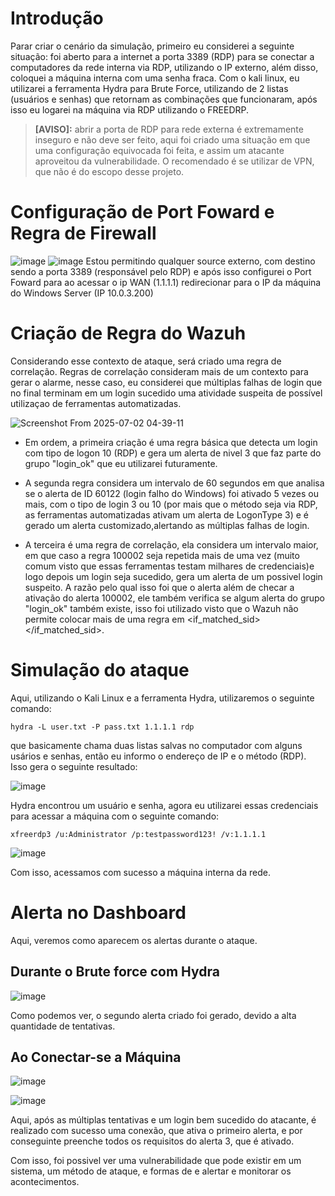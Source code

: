 # Introdução
Parar criar o cenário da simulação, primeiro eu considerei a seguinte situação: foi aberto para a internet a porta 3389 (RDP) para se conectar a computadores da rede interna via RDP, utilizando o IP externo, além disso, coloquei a máquina interna com uma senha fraca. Com o kali linux, eu utilizarei a ferramenta Hydra para Brute Force, utilizando de 2 listas (usuários e senhas) que retornam as combinações que funcionaram, após isso eu logarei na máquina via RDP utilizando o FREEDRP. 

> **[AVISO]:** abrir a porta de RDP para rede externa é extremamente inseguro e não deve ser feito, aqui foi criado uma situação em que uma configuração equivocada foi feita, e assim um atacante aproveitou da vulnerabilidade. O recomendado é se utilizar de VPN, que não é do escopo desse projeto.

# Configuração de Port Foward e Regra de Firewall

![image](https://github.com/user-attachments/assets/dc10a0e7-85e8-4907-9498-759eae2b3a3d)
![image](https://github.com/user-attachments/assets/7513510c-beaf-4a82-a7a9-e226463eba15)
Estou permitindo qualquer source externo, com destino sendo a porta 3389 (responsável pelo RDP) e após isso configurei o Port Foward para ao acessar o ip WAN (1.1.1.1) redirecionar para o IP da máquina do Windows Server (IP 10.0.3.200)

# Criação de Regra do Wazuh

Considerando esse contexto de ataque, será criado uma regra de correlação. Regras de correlação consideram mais de um contexto para gerar o alarme, nesse caso, eu considerei que múltiplas falhas de login que no final terminam em um login sucedido uma atividade suspeita de possível utilizaçao de ferramentas automatizadas.

![Screenshot From 2025-07-02 04-39-11](https://github.com/user-attachments/assets/d13ee699-6ae7-45a9-a702-e6db5d472a21)

- Em ordem, a primeira criação é uma regra básica que detecta um login com tipo de logon 10 (RDP) e gera um alerta de nivel 3 que faz parte do grupo "login_ok" que eu utilizarei futuramente.

- A segunda regra considera um intervalo de 60 segundos em que analisa se o alerta de ID 60122 (login falho do Windows) foi ativado 5 vezes ou mais, com o tipo de login 3 ou 10 (por mais que o método seja via RDP, as ferramentas automatizadas ativam um alerta de LogonType 3) e é gerado um alerta customizado,alertando as múltiplas falhas de login.

- A terceira é uma regra de correlação, ela considera um intervalo maior, em que caso a regra 100002 seja repetida mais de uma vez (muito comum visto que essas ferramentas testam milhares de credenciais)e logo depois um login seja sucedido, gera um alerta de um possivel login suspeito. A razão pelo qual isso foi que o alerta além de checar a ativação do alerta 100002, ele também verifica se algum alerta do grupo "login_ok" também existe, isso foi utilizado visto que o Wazuh não permite colocar mais de uma regra em <if_matched_sid></if_matched_sid>.


# Simulação do ataque

Aqui, utilizando o Kali Linux e a ferramenta Hydra, utilizaremos o seguinte comando:

```
hydra -L user.txt -P pass.txt 1.1.1.1 rdp
```

que basicamente chama duas listas salvas no computador com alguns usários e senhas, então eu informo o endereço de IP e o método (RDP). Isso gera o seguinte resultado:

![image](https://github.com/user-attachments/assets/1e7607b5-cca3-4a4d-a620-fc4038bd7b4d)

Hydra encontrou um usuário e senha, agora eu utilizarei essas credenciais para acessar a máquina com o seguinte comando:

```
xfreerdp3 /u:Administrator /p:testpassword123! /v:1.1.1.1
```

![image](https://github.com/user-attachments/assets/f1e57869-7b19-4faf-b502-8041f8d5624b)

Com isso, acessamos com sucesso a máquina interna da rede. 

# Alerta no Dashboard

Aqui, veremos como aparecem os alertas durante o ataque.

## Durante o Brute force com Hydra

![image](https://github.com/user-attachments/assets/94b6acb9-fecf-4185-91bf-784f63313973)


Como podemos ver, o segundo alerta criado foi gerado, devido a alta quantidade de tentativas.



## Ao Conectar-se a Máquina

![image](https://github.com/user-attachments/assets/bfe831d4-022f-49ba-b2f2-340fc7ba168f)

![image](https://github.com/user-attachments/assets/2e5e8ad7-02bc-453d-a0e2-ea975b944ccb)



Aqui, após as múltiplas tentativas e um login bem sucedido do atacante, é realizado com sucesso uma conexão, que ativa o primeiro alerta, e por conseguinte preenche todos os requisitos do alerta 3, que é ativado.

Com isso, foi possivel ver uma vulnerabilidade que pode existir em um sistema, um método de ataque, e formas de e alertar e monitorar os acontecimentos.
